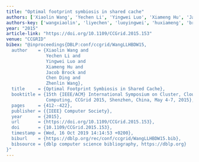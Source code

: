 ```yaml
---
title: "Optimal footprint symbiosis in shared cache"
authors: ['Xiaolin Wang', 'Yechen Li', 'Yingwei Luo', 'Xiameng Hu', 'Jacob Brock', 'Chen Ding', 'Zhenlin Wang']
authors-key: ['wangxiaolin', 'liyechen', 'luoyingwei', 'huxiameng', 'brockjacob', 'dingchen', 'wangzhenlin']
year: "2015"
article-link: "https://doi.org/10.1109/CCGrid.2015.153"
venue: "CCGRID"
bibex: "@inproceedings{DBLP:conf/ccgrid/WangLLHBDW15,
  author    = {Xiaolin Wang and
               Yechen Li and
               Yingwei Luo and
               Xiameng Hu and
               Jacob Brock and
               Chen Ding and
               Zhenlin Wang},
  title     = {Optimal Footprint Symbiosis in Shared Cache},
  booktitle = {15th {IEEE/ACM} International Symposium on Cluster, Cloud and Grid
               Computing, CCGrid 2015, Shenzhen, China, May 4-7, 2015},
  pages     = {412--422},
  publisher = {{IEEE} Computer Society},
  year      = {2015},
  url       = {https://doi.org/10.1109/CCGrid.2015.153},
  doi       = {10.1109/CCGrid.2015.153},
  timestamp = {Wed, 16 Oct 2019 14:14:53 +0200},
  biburl    = {https://dblp.org/rec/conf/ccgrid/WangLLHBDW15.bib},
  bibsource = {dblp computer science bibliography, https://dblp.org}
}"
---
```

